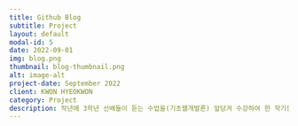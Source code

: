 ```yaml
---
title: Github Blog
subtitle: Project
layout: default
modal-id: 5
date: 2022-09-01
img: blog.png
thumbnail: blog-thumbnail.png
alt: image-alt
project-date: September 2022
client: KWON HYEOKWON
category: Project
description: 작년에 3학년 선배들이 듣는 수업을(기초웹개발론) 앞당겨 수강하여 한 학기동안 운영했던 Git Blog입니다. Git부터 시작하여 Jekyll까지 모르는 것 투성이였지만 많은 시행착오 끝에 나만의 블로그를 만들 수 있었고, 더불어 HTML/CSS/JAVASCRIPT까지 학습할 수 있는 좋은 기회였습니다. 현재 수강하는 오픈소스개발론의 내용과 겹치는 부분이 상당하여 좀 더 수월하게 포트폴리오 또한 제작할 수 있었습니다.
---
```

